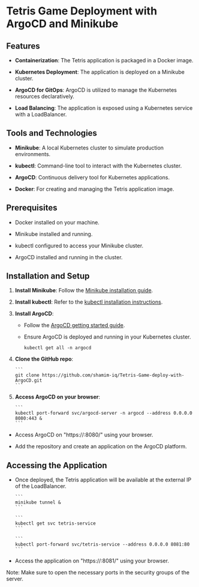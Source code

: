 Tetris Game Deployment with ArgoCD and Minikube
======================================================

Features
--------

*   **Containerization**: The Tetris application is packaged in a Docker image.
    
*   **Kubernetes Deployment**: The application is deployed on a Minikube cluster.
    
*   **ArgoCD for GitOps**: ArgoCD is utilized to manage the Kubernetes resources declaratively.
    
*   **Load Balancing**: The application is exposed using a Kubernetes service with a LoadBalancer.
    

Tools and Technologies
----------------------

*   **Minikube**: A local Kubernetes cluster to simulate production environments.
    
*   **kubectl**: Command-line tool to interact with the Kubernetes cluster.
    
*   **ArgoCD**: Continuous delivery tool for Kubernetes applications.
    
*   **Docker**: For creating and managing the Tetris application image.

Prerequisites
-------------

*   Docker installed on your machine.
    
*   Minikube installed and running.
    
*   kubectl configured to access your Minikube cluster.
    
*   ArgoCD installed and running in the cluster.
    

Installation and Setup
----------------------

1.  **Install Minikube**: Follow the [Minikube installation guide](https://minikube.sigs.k8s.io/docs/start/?arch=%2Fwindows%2Fx86-64%2Fstable%2F.exe+download).
    
2.  **Install kubectl**: Refer to the [kubectl installation instructions](https://kubernetes.io/docs/tasks/tools/install-kubectl-linux/).
    
3.  **Install ArgoCD**:
    
    *   Follow the [ArgoCD getting started guide](https://www.fosstechnix.com/install-argocd-on-minikube-with-ubuntu-24-04/).
        
    *   Ensure ArgoCD is deployed and running in your Kubernetes cluster.
      
          ```    
          kubectl get all -n argocd
          ```
        
4.  **Clone the GitHub repo**:

        ```    
        git clone https://github.com/shamim-iq/Tetris-Game-deploy-with-ArgoCD.git
        ```
    
5.  **Access ArgoCD on your browser**:

        ```    
        kubectl port-forward svc/argocd-server -n argocd --address 0.0.0.0 8080:443 &
        ```

*   Access ArgoCD on "https://<server-ip>:8080/" using your browser.

*   Add the repository and create an application on the ArgoCD platform.

Accessing the Application
-------------------------

*   Once deployed, the Tetris application will be available at the external IP of the LoadBalancer.

        ```    
        minikube tunnel &
        ```

        ```    
        kubectl get svc tetris-service
        ```

        ```    
        kubectl port-forward svc/tetris-service --address 0.0.0.0 8081:80
        ```

*   Access the application on "https://<server-ip>:8081/" using your browser.

Note: Make sure to open the necessary ports in the security groups of the server.
    
    
